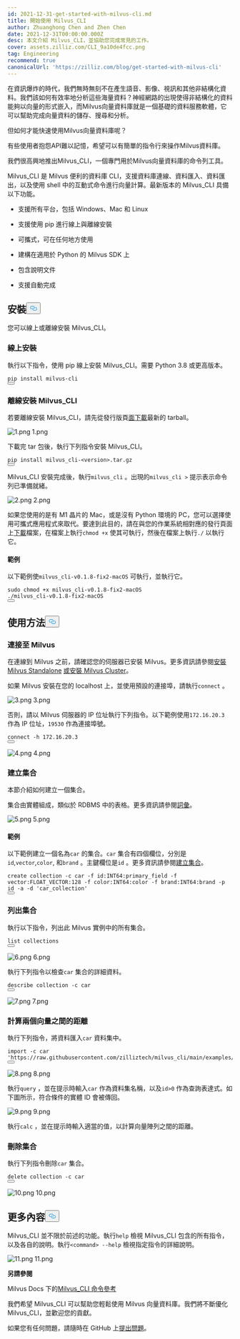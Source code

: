 ```yaml
---
id: 2021-12-31-get-started-with-milvus-cli.md
title: 開始使用 Milvus_CLI
author: Zhuanghong Chen and Zhen Chen
date: 2021-12-31T00:00:00.000Z
desc: 本文介紹 Milvus_CLI，並協助您完成常見的工作。
cover: assets.zilliz.com/CLI_9a10de4fcc.png
tag: Engineering
recommend: true
canonicalUrl: 'https://zilliz.com/blog/get-started-with-milvus-cli'
---
```

<p>在資訊爆炸的時代，我們無時無刻不在產生語音、影像、視訊和其他非結構化資料。我們該如何有效率地分析這些海量資料？神經網路的出現使得非結構化的資料能夠以向量的形式嵌入，而Milvus向量資料庫就是一個基礎的資料服務軟體，它可以幫助完成向量資料的儲存、搜尋和分析。</p>
<p>但如何才能快速使用Milvus向量資料庫呢？</p>
<p>有些使用者抱怨API難以記憶，希望可以有簡單的指令行來操作Milvus資料庫。</p>
<p>我們很高興地推出Milvus_CLI，一個專門用於Milvus向量資料庫的命令列工具。</p>
<p>Milvus_CLI 是 Milvus 便利的資料庫 CLI，支援資料庫連線、資料匯入、資料匯出，以及使用 shell 中的互動式命令進行向量計算。最新版本的 Milvus_CLI 具備以下功能。</p>
<ul>
<li><p>支援所有平台，包括 Windows、Mac 和 Linux</p></li>
<li><p>支援使用 pip 進行線上與離線安裝</p></li>
<li><p>可攜式，可在任何地方使用</p></li>
<li><p>建構在適用於 Python 的 Milvus SDK 上</p></li>
<li><p>包含說明文件</p></li>
<li><p>支援自動完成</p></li>
</ul>
<h2 id="Installation" class="common-anchor-header">安裝<button data-href="#Installation" class="anchor-icon" translate="no">
      <svg translate="no"
        aria-hidden="true"
        focusable="false"
        height="20"
        version="1.1"
        viewBox="0 0 16 16"
        width="16"
      >
        <path
          fill="#0092E4"
          fill-rule="evenodd"
          d="M4 9h1v1H4c-1.5 0-3-1.69-3-3.5S2.55 3 4 3h4c1.45 0 3 1.69 3 3.5 0 1.41-.91 2.72-2 3.25V8.59c.58-.45 1-1.27 1-2.09C10 5.22 8.98 4 8 4H4c-.98 0-2 1.22-2 2.5S3 9 4 9zm9-3h-1v1h1c1 0 2 1.22 2 2.5S13.98 12 13 12H9c-.98 0-2-1.22-2-2.5 0-.83.42-1.64 1-2.09V6.25c-1.09.53-2 1.84-2 3.25C6 11.31 7.55 13 9 13h4c1.45 0 3-1.69 3-3.5S14.5 6 13 6z"
        ></path>
      </svg>
    </button></h2><p>您可以線上或離線安裝 Milvus_CLI。</p>
<h3 id="Install-MilvusCLI-online" class="common-anchor-header">線上安裝</h3><p>執行以下指令，使用 pip 線上安裝 Milvus_CLI。需要 Python 3.8 或更高版本。</p>
<pre><code translate="no">pip install milvus-cli
<button class="copy-code-btn"></button></code></pre>
<h3 id="Install-MilvusCLI-offline" class="common-anchor-header">離線安裝 Milvus_CLI</h3><p>若要離線安裝 Milvus_CLI，請先從發行版頁<a href="https://github.com/milvus-io/milvus_cli/releases">面下載</a>最新的 tarball。</p>
<p>
  
   <span class="img-wrapper"> <img translate="no" src="https://assets.zilliz.com/1_af0e832119.png" alt="1.png" class="doc-image" id="1.png" />
   </span> <span class="img-wrapper"> <span>1.png</span> </span></p>
<p>下載完 tar 包後，執行下列指令安裝 Milvus_CLI。</p>
<pre><code translate="no">pip install milvus_cli-&lt;version&gt;.tar.gz
<button class="copy-code-btn"></button></code></pre>
<p>Milvus_CLI 安裝完成後，執行<code translate="no">milvus_cli</code> 。出現的<code translate="no">milvus_cli &gt;</code> 提示表示命令列已準備就緒。</p>
<p>
  
   <span class="img-wrapper"> <img translate="no" src="https://assets.zilliz.com/2_b50f5d2a5a.png" alt="2.png" class="doc-image" id="2.png" />
   </span> <span class="img-wrapper"> <span>2.png</span> </span></p>
<p>如果您使用的是有 M1 晶片的 Mac，或是沒有 Python 環境的 PC，您可以選擇使用可攜式應用程式來取代。要達到此目的，請在與您的作業系統相對應的發行頁面上<a href="https://github.com/milvus-io/milvus_cli/releases">下載</a>檔案，在檔案上執行<code translate="no">chmod +x</code> 使其可執行，然後在檔案上執行<code translate="no">./</code> 以執行它。</p>
<h4 id="Example" class="common-anchor-header"><strong>範例</strong></h4><p>以下範例使<code translate="no">milvus_cli-v0.1.8-fix2-macOS</code> 可執行，並執行它。</p>
<pre><code translate="no"><span class="hljs-built_in">sudo</span> <span class="hljs-built_in">chmod</span> +x milvus_cli-v0.1.8-fix2-macOS
./milvus_cli-v0.1.8-fix2-macOS
<button class="copy-code-btn"></button></code></pre>
<h2 id="Usage" class="common-anchor-header">使用方法<button data-href="#Usage" class="anchor-icon" translate="no">
      <svg translate="no"
        aria-hidden="true"
        focusable="false"
        height="20"
        version="1.1"
        viewBox="0 0 16 16"
        width="16"
      >
        <path
          fill="#0092E4"
          fill-rule="evenodd"
          d="M4 9h1v1H4c-1.5 0-3-1.69-3-3.5S2.55 3 4 3h4c1.45 0 3 1.69 3 3.5 0 1.41-.91 2.72-2 3.25V8.59c.58-.45 1-1.27 1-2.09C10 5.22 8.98 4 8 4H4c-.98 0-2 1.22-2 2.5S3 9 4 9zm9-3h-1v1h1c1 0 2 1.22 2 2.5S13.98 12 13 12H9c-.98 0-2-1.22-2-2.5 0-.83.42-1.64 1-2.09V6.25c-1.09.53-2 1.84-2 3.25C6 11.31 7.55 13 9 13h4c1.45 0 3-1.69 3-3.5S14.5 6 13 6z"
        ></path>
      </svg>
    </button></h2><h3 id="Connect-to-Milvus" class="common-anchor-header">連接至 Milvus</h3><p>在連線到 Milvus 之前，請確認您的伺服器已安裝 Milvus。更多資訊請參閱<a href="https://milvus.io/docs/v2.0.x/install_standalone-docker.md">安裝 Milvus Standalone</a> <a href="https://milvus.io/docs/v2.0.x/install_cluster-docker.md">或安裝 Milvus Cluster</a>。</p>
<p>如果 Milvus 安裝在您的 localhost 上，並使用預設的連接埠，請執行<code translate="no">connect</code> 。</p>
<p>
  
   <span class="img-wrapper"> <img translate="no" src="https://assets.zilliz.com/3_f950d3739a.png" alt="3.png" class="doc-image" id="3.png" />
   </span> <span class="img-wrapper"> <span>3.png</span> </span></p>
<p>否則，請以 Milvus 伺服器的 IP 位址執行下列指令。以下範例使用<code translate="no">172.16.20.3</code> 作為 IP 位址，<code translate="no">19530</code> 作為連接埠號。</p>
<pre><code translate="no">connect -h 172.16.20.3
<button class="copy-code-btn"></button></code></pre>
<p>
  
   <span class="img-wrapper"> <img translate="no" src="https://assets.zilliz.com/4_9ff2db9855.png" alt="4.png" class="doc-image" id="4.png" />
   </span> <span class="img-wrapper"> <span>4.png</span> </span></p>
<h3 id="Create-a-collection" class="common-anchor-header">建立集合</h3><p>本節介紹如何建立一個集合。</p>
<p>集合由實體組成，類似於 RDBMS 中的表格。更多資訊請參閱<a href="https://milvus.io/docs/v2.0.x/glossary.md">詞彙</a>。</p>
<p>
  
   <span class="img-wrapper"> <img translate="no" src="https://assets.zilliz.com/5_95a88c1cbf.png" alt="5.png" class="doc-image" id="5.png" />
   </span> <span class="img-wrapper"> <span>5.png</span> </span></p>
<h4 id="Example" class="common-anchor-header">範例</h4><p>以下範例建立一個名為<code translate="no">car</code> 的集合。<code translate="no">car</code> 集合有四個欄位，分別是<code translate="no">id</code>,<code translate="no">vector</code>,<code translate="no">color</code>, 和<code translate="no">brand</code> 。主鍵欄位是<code translate="no">id</code> 。更多資訊請參閱<a href="https://milvus.io/docs/v2.0.x/cli_commands.md#create-collection">建立集合</a>。</p>
<pre><code translate="no">create collection -c car -f <span class="hljs-built_in">id</span>:INT64:primary_field -f vector:FLOAT_VECTOR:<span class="hljs-number">128</span> -f color:INT64:color -f brand:INT64:brand -p <span class="hljs-built_in">id</span> -a -d <span class="hljs-string">&#x27;car_collection&#x27;</span>
<button class="copy-code-btn"></button></code></pre>
<h3 id="List-collections" class="common-anchor-header">列出集合</h3><p>執行以下指令，列出此 Milvus 實例中的所有集合。</p>
<pre><code translate="no">list collections
<button class="copy-code-btn"></button></code></pre>
<p>
  
   <span class="img-wrapper"> <img translate="no" src="https://assets.zilliz.com/6_1331f4c8bc.png" alt="6.png" class="doc-image" id="6.png" />
   </span> <span class="img-wrapper"> <span>6.png</span> </span></p>
<p>執行下列指令以檢查<code translate="no">car</code> 集合的詳細資料。</p>
<pre><code translate="no">describe collection -c car 
<button class="copy-code-btn"></button></code></pre>
<p>
  
   <span class="img-wrapper"> <img translate="no" src="https://assets.zilliz.com/7_1d70beee54.png" alt="7.png" class="doc-image" id="7.png" />
   </span> <span class="img-wrapper"> <span>7.png</span> </span></p>
<h3 id="Calculate-the-distance-between-two-vectors" class="common-anchor-header">計算兩個向量之間的距離</h3><p>執行下列指令，將資料匯入<code translate="no">car</code> 資料集中。</p>
<pre><code translate="no"><span class="hljs-keyword">import</span> -c car <span class="hljs-string">&#x27;https://raw.githubusercontent.com/zilliztech/milvus_cli/main/examples/import_csv/vectors.csv&#x27;</span>
<button class="copy-code-btn"></button></code></pre>
<p>
  
   <span class="img-wrapper"> <img translate="no" src="https://assets.zilliz.com/8_7609a4359a.png" alt="8.png" class="doc-image" id="8.png" />
   </span> <span class="img-wrapper"> <span>8.png</span> </span></p>
<p>執行<code translate="no">query</code> ，並在提示時輸入<code translate="no">car</code> 作為資料集名稱，以及<code translate="no">id&gt;0</code> 作為查詢表達式。如下圖所示，符合條件的實體 ID 會被傳回。</p>
<p>
  
   <span class="img-wrapper"> <img translate="no" src="https://assets.zilliz.com/9_f0755589f6.png" alt="9.png" class="doc-image" id="9.png" />
   </span> <span class="img-wrapper"> <span>9.png</span> </span></p>
<p>執行<code translate="no">calc</code> ，並在提示時輸入適當的值，以計算向量陣列之間的距離。</p>
<h3 id="Delete-a-collection" class="common-anchor-header">刪除集合</h3><p>執行下列指令刪除<code translate="no">car</code> 集合。</p>
<pre><code translate="no"><span class="hljs-keyword">delete</span> collection -c car
<button class="copy-code-btn"></button></code></pre>
<p>
  
   <span class="img-wrapper"> <img translate="no" src="https://assets.zilliz.com/10_16b2b01935.png" alt="10.png" class="doc-image" id="10.png" />
   </span> <span class="img-wrapper"> <span>10.png</span> </span></p>
<h2 id="More" class="common-anchor-header">更多內容<button data-href="#More" class="anchor-icon" translate="no">
      <svg translate="no"
        aria-hidden="true"
        focusable="false"
        height="20"
        version="1.1"
        viewBox="0 0 16 16"
        width="16"
      >
        <path
          fill="#0092E4"
          fill-rule="evenodd"
          d="M4 9h1v1H4c-1.5 0-3-1.69-3-3.5S2.55 3 4 3h4c1.45 0 3 1.69 3 3.5 0 1.41-.91 2.72-2 3.25V8.59c.58-.45 1-1.27 1-2.09C10 5.22 8.98 4 8 4H4c-.98 0-2 1.22-2 2.5S3 9 4 9zm9-3h-1v1h1c1 0 2 1.22 2 2.5S13.98 12 13 12H9c-.98 0-2-1.22-2-2.5 0-.83.42-1.64 1-2.09V6.25c-1.09.53-2 1.84-2 3.25C6 11.31 7.55 13 9 13h4c1.45 0 3-1.69 3-3.5S14.5 6 13 6z"
        ></path>
      </svg>
    </button></h2><p>Milvus_CLI 並不限於前述的功能。執行<code translate="no">help</code> 檢視 Milvus_CLI 包含的所有指令，以及各自的說明。執行<code translate="no">&lt;command&gt; --help</code> 檢視指定指令的詳細說明。</p>
<p>
  
   <span class="img-wrapper"> <img translate="no" src="https://assets.zilliz.com/11_5f31ccb1e8.png" alt="11.png" class="doc-image" id="11.png" />
   </span> <span class="img-wrapper"> <span>11.png</span> </span></p>
<p><strong>另請參閱</strong></p>
<p>Milvus Docs 下的<a href="https://milvus.io/docs/v2.0.x/cli_commands.md">Milvus_CLI 命令參考</a></p>
<p>我們希望 Milvus_CLI 可以幫助您輕鬆使用 Milvus 向量資料庫。我們將不斷優化 Milvus_CLI，並歡迎您的貢獻。</p>
<p>如果您有任何問題，請隨時在 GitHub 上<a href="https://github.com/zilliztech/milvus_cli/issues">提出問題</a>。</p>
